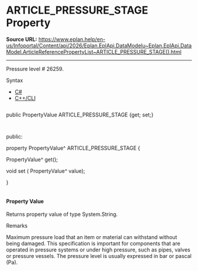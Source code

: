 # ARTICLE_PRESSURE_STAGE Property

**Source URL:** https://www.eplan.help/en-us/Infoportal/Content/api/2026/Eplan.EplApi.DataModelu~Eplan.EplApi.DataModel.ArticleReferencePropertyList~ARTICLE_PRESSURE_STAGE().html

---

Pressure level # 26259.

Syntax

- [C#](#i-syntax-CS)
- [C++/CLI](#i-syntax-CPP2005)

```
```
public PropertyValue ARTICLE_PRESSURE_STAGE {get; set;}
```
```

```
```
public:

property PropertyValue^ ARTICLE_PRESSURE_STAGE {

   PropertyValue^ get();

   void set (    PropertyValue^ value);

}
```
```

#### Property Value

Returns property value of type System.String.

Remarks

Maximum pressure load that an item or material can withstand without being damaged. This specification is important for components that are operated in pressure systems or under high pressure, such as pipes, valves or pressure vessels. The pressure level is usually expressed in bar or pascal (Pa).
